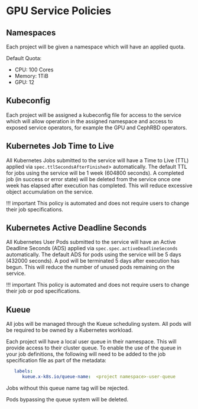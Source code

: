 # GPU Service Policies

## Namespaces

Each project will be given a namespace which will have an applied quota.

Default Quota:

- CPU: 100 Cores
- Memory: 1TiB
- GPU: 12

## Kubeconfig

Each project will be assigned a kubeconfig file for access to the service which will allow operation in the assigned namespace and access to exposed service operators, for example the GPU and CephRBD operators.

## Kubernetes Job Time to Live

All Kubernetes Jobs submitted to the service will have a Time to Live (TTL) applied via `spec.ttlSecondsAfterFinished`> automatically. The default TTL for jobs using the service will be 1 week (604800 seconds). A completed job (in success or error state) will be deleted from the service once one week has elapsed after execution has completed. This will reduce excessive object accumulation on the service.

!!! important
    This policy is automated and does not require users to change their job specifications.

## Kubernetes Active Deadline Seconds

All Kubernetes User Pods submitted to the service will have an Active Deadline Seconds (ADS) applied via `spec.spec.activeDeadlineSeconds` automatically. The default ADS for pods using the service will be 5 days (432000 seconds). A pod will be terminated 5 days after execution has begun. This will reduce the number of unused pods remaining on the service.

!!! important
    This policy is automated and does not require users to change their job or pod specifications.

## Kueue

All jobs will be managed through the Kueue scheduling system. All pods will be required to be owned by a Kubernetes workload.

Each project will have a local user queue in their namespace. This will provide access to their cluster queue. To enable the use of the queue in your job definitions, the following will need to be added to the job specification file as part of the metadata:

```yaml
   labels:
      kueue.x-k8s.io/queue-name:  <project namespace>-user-queue
```

Jobs without this queue name tag will be rejected.

Pods bypassing the queue system will be deleted.
